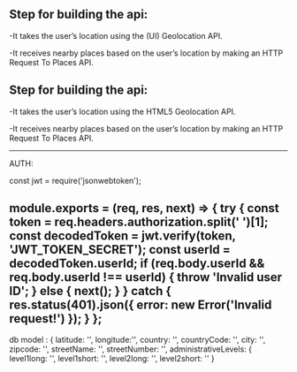 Step for building the api:
---------------------------------------
-It takes the user’s location using the (UI) Geolocation API.

-It receives nearby places based on the user’s location by making an HTTP Request To Places API.

Step for building the api:
-----
-It takes the user’s location using the HTML5 Geolocation API.

-It receives nearby places based on the user’s location by making an HTTP Request To Places API.

----
AUTH:

const jwt = require('jsonwebtoken');

 module.exports = (req, res, next) => {
     try {
         const token = req.headers.authorization.split(' ')[1];
         const decodedToken = jwt.verify(token, 'JWT_TOKEN_SECRET');
         const userId = decodedToken.userId;
         if (req.body.userId && req.body.userId !== userId) {
             throw 'Invalid user ID';
         } else {
             next();
         }
     } catch {
         res.status(401).json({
            error: new Error('Invalid request!')
         });
     }
 };
----
db model :
{
latitude: '',
longitude:'',
country: '',
countryCode: '',
city: '',
zipcode: '',
streetName: '',
streetNumber: '',
administrativeLevels: {
level1long: '',
level1short: '',
level2long: '',
level2short: ''
}